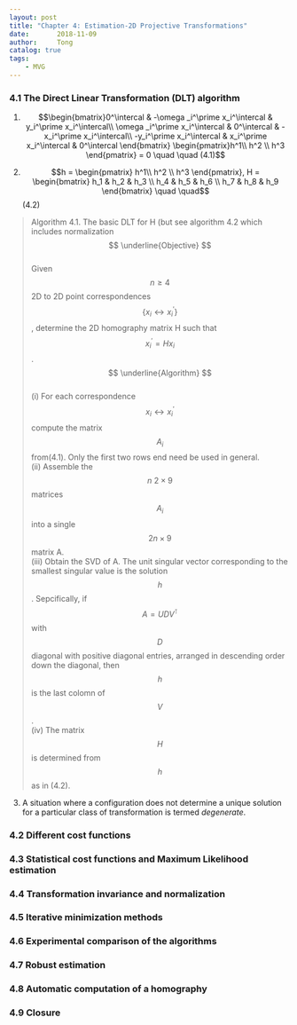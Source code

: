 ```yaml
---
layout: post
title: "Chapter 4: Estimation-2D Projective Transformations"
date:       2018-11-09
author:     Tong
catalog: true
tags:
    - MVG
---
```


### 4.1 The Direct Linear Transformation (DLT) algorithm

1. $$\begin{bmatrix}0^\intercal & -\omega _i^\prime x_i^\intercal & y_i^\prime x_i^\intercal\\ \omega _i^\prime x_i^\intercal & 0^\intercal & -x_i^\prime x_i^\intercal\\ -y_i^\prime x_i^\intercal & x_i^\prime x_i^\intercal & 0^\intercal \end{bmatrix} \begin{pmatrix}h^1\\ h^2 \\ h^3 \end{pmatrix} = 0    \quad \quad (4.1)$$

2. $$h = \begin{pmatrix}
h^1\\ h^2 \\ h^3
\end{pmatrix}, H = \begin{bmatrix}
h_1 & h_2 & h_3 \\ 
h_4 & h_5 & h_6 \\ 
h_7 & h_8 & h_9
\end{bmatrix}    \quad \quad$$ (4.2)

> Algorithm 4.1. The basic DLT for H (but see algorithm 4.2 which includes normalization <br>
> $$ \underline{Objective} $$ <br>
> Given $$n \geq 4$$ 2D to 2D point correspondences $$\left \{ x_i \leftrightarrow x_i^\prime \right \}$$, determine the 2D homography matrix H such that $$x_i^\prime = Hx_i$$.<br>
> $$ \underline{Algorithm} $$ <br>
> (i) For each correspondence $$ x_i \leftrightarrow x_i^\prime $$ compute the matrix $$A_i$$ from(4.1). Only the first two rows end need be used in general.   <br>
> (ii) Assemble the $$n \: 2 \times 9$$ matrices $$A_i$$ into a single $$2n \times 9$$ matrix A.<br>
> (iii) Obtain the SVD of A. The unit singular vector corresponding to the smallest singular value is the solution $$h$$. Sepcifically, if $$A = UDV^\intercal$$ with $$D$$ diagonal with positive diagonal entries, arranged in descending order down the diagonal, then $$h$$ is the last colomn of $$V$$.<br>
> (iv) The matrix $$H$$ is determined from $$h$$ as in (4.2).

3. A situation where a configuration does not determine a unique solution for a particular class of transformation is termed _degenerate_.


### 4.2 Different cost functions

### 4.3 Statistical cost functions and Maximum Likelihood estimation

### 4.4 Transformation invariance and normalization

### 4.5 Iterative minimization methods

### 4.6 Experimental comparison of the algorithms

### 4.7 Robust estimation 

### 4.8 Automatic computation of a homography

 
### 4.9 Closure


































